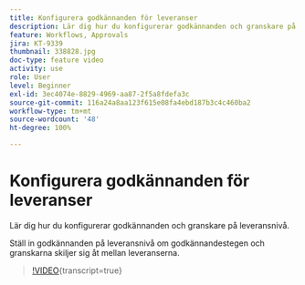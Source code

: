 ```yaml
---
title: Konfigurera godkännanden för leveranser
description: Lär dig hur du konfigurerar godkännanden och granskare på leveransnivå.
feature: Workflows, Approvals
jira: KT-9339
thumbnail: 338828.jpg
doc-type: feature video
activity: use
role: User
level: Beginner
exl-id: 3ec4074e-8829-4969-aa87-2f5a8fdefa3c
source-git-commit: 116a24a8aa123f615e08fa4ebd187b3c4c460ba2
workflow-type: tm+mt
source-wordcount: '48'
ht-degree: 100%

---
```


# Konfigurera godkännanden för leveranser 

Lär dig hur du konfigurerar godkännanden och granskare på leveransnivå.  

Ställ in godkännanden på leveransnivå om godkännandestegen och granskarna skiljer sig åt mellan leveranserna.

>[!VIDEO](https://video.tv.adobe.com/v/338828?quality=12&learn=on){transcript=true}
